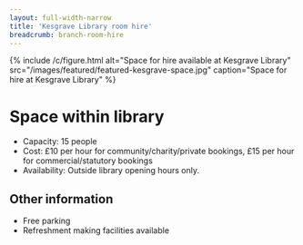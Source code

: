 ```yaml
---
layout: full-width-narrow
title: 'Kesgrave Library room hire'
breadcrumb: branch-room-hire
---
```


{% include /c/figure.html alt="Space for hire available at Kesgrave Library" src="/images/featured/featured-kesgrave-space.jpg" caption="Space for hire at Kesgrave Library" %}

# Space within library

* Capacity: 15 people
* Cost: £10 per hour for community/charity/private bookings, £15 per hour for commercial/statutory bookings
* Availability: Outside library opening hours only.

## Other information

* Free parking
* Refreshment making facilities available
